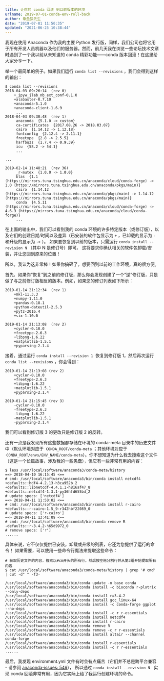 ```yaml
---
title: 让你的 conda 回滚 到以前版本的环境
urlname: 2019-07-01-conda-env-roll-back
author: 章鱼猫先生
date: "2019-07-01 11:50:35"
updated: "2021-06-25 10:38:44"
---
```


我现在使用 Anaconda 作为我的主要 Python 发行版，同样，我们公司也将它用于所有开发人员机器以及他们的服务器。然而，前几天我在浏览一些论坛技术文章时遇到了一个我以前从未知道的 conda 精彩功能——conda 版本回滚！在这里给大家分享一下。

举一个最简单的例子。如果我们运行 `conda list --revisions` ，我们会得到这样的输出：

```shell
$ conda list --revisions
2018-04-03 09:26:14  (rev 0)
    +_ipyw_jlab_nb_ext_conf-0.1.0
    +alabaster-0.7.10
    +anaconda-5.1.0
    +anaconda-client-1.6.9
     ...
2018-04-03 09:30:48  (rev 1)
     anaconda  {5.1.0 -> custom}
     ca-certificates  {2017.08.26 -> 2018.03.07}
     cairo  {1.14.12 -> 1.12.18}
     fontconfig  {2.12.4 -> 2.11.1}
     freetype  {2.8 -> 2.5.5}
     harfbuzz  {1.7.4 -> 0.9.39}
     icu  {58.2 -> 54.1}
     ...

...

2019-02-14 11:48:21  (rev 36)
     _r-mutex  {1.0.0 -> 1.0.0}
     blas  {1.1 (https://mirrors.tuna.tsinghua.edu.cn/anaconda/cloud/conda-forge) -> 1.0 (https://mirrors.tuna.tsinghua.edu.cn/anaconda/pkgs/main)}
     cairo  {1.14.12 (https://mirrors.tuna.tsinghua.edu.cn/anaconda/pkgs/main) -> 1.14.12 (https://mirrors.tuna.tsinghua.edu.cn/anaconda/pkgs/main)}
     conda  {4.5.11 (https://mirrors.tuna.tsinghua.edu.cn/anaconda/cloud/conda-forge) -> 4.6.3 (https://mirrors.tuna.tsinghua.edu.cn/anaconda/cloud/conda-forge)}
     ...
```

在上面的输出中，我们可以看到我的 conda 环境的许多特定版本（或修订版），以及它们的创建日期/时间以及差异（已安装的软件包显示为 `+` ，已卸载的显示为 `-`  和升级的显示为 `->` ）。 如果要恢复到以前的版本，只需运行 `conda install --revision N` （其中 N 是修订号）即可。 这将要求你确认相关的软件包卸载/安装，并让您回到原来的位置！

所以，我认为这非常棒！如果你搞砸了，想要回到以前的工作环境，真的很方便。

首先，如果你“恢复”到之前的修订版，那么你会发现创建了一个“逆”修订版，只是做了与之前修订版相反的版本。例如，如果您的修订列表如下所示：

```shell
2019-01-14 21:12:34  (rev 1)
    +mkl-11.3.3
    +numpy-1.11.0
    +pandas-0.18.1
    +python-dateutil-2.5.3
    +pytz-2016.4
    +six-1.10.0

2019-01-14 21:13:08  (rev 2)
    +cycler-0.10.0
    +freetype-2.6.3
    +libpng-1.6.22
    +matplotlib-1.5.1
    +pyparsing-2.1.4
```

接着，通过运行 `conda install --revision 1`  恢复到修订版 1，然后再次运行 `conda list --revisions` ，你会得到：

```shell
2019-01-14 21:13:08 (rev 2)
    +cycler-0.10.0
    +freetype-2.6.3
    +libpng-1.6.22
    +matplotlib-1.5.1
    +pyparsing-2.1.4

2019-01-14 21:15:45 (rev 3)
    -cycler-0.10.0
    -freetype-2.6.3
    -libpng-1.6.22
    -matplotlib-1.5.1
    -pyparsing-2.1.4
```

我们可以看到修订版 3 的更改只是修订版 2 的反转。

还有一点是我发现所有这些数据都存储在环境的 conda-meta 目录中的历史文件中（默认环境对应于  `CONDA_ROOT/conda-meta` ；其他环境对应于  `CONDA_ROOT/envs/ENV_NAME/conda-meta`）。你不想知道为什么我去搜索这个文件（这是一个长篇故事，涉及我的一些愚蠢），但它有一些非常有用的内容：

```shell
$ less /usr/local/software/anaconda3/conda-meta/history
==> 2018-04-10 16:15:45 <==
# cmd: /usr/local/software/anaconda3/bin/conda install netcdf4
+defaults::hdf4-4.2.13-h3ca952b_2
+defaults::libnetcdf-4.4.1.1-h816af47_8
+defaults::netcdf4-1.3.1-py36hfd655bd_2
# update specs: ['netcdf4']
==> 2018-04-11 11:50:02 <==
# cmd: /usr/local/software/anaconda3/bin/conda install r-cairo
+defaults::r-cairo-1.5_9-r342hbf22089_0
# update specs: ['r-cairo']
==> 2018-04-11 13:41:09 <==
# cmd: /usr/local/software/anaconda3/bin/conda remove R
-defaults::r-3.4.2-h65d9972_0
# remove specs: ['r']
......
```

具体来说，它不仅仅提供已安装，卸载或升级的列表，它还为您提供了运行的命令！ 如果需要，可以使用一些命令行魔法来提取这些命令：

```shell
# 获取历史文件的内容，搜索以#cm开头的所有行，然后按空格分割行并从第3组开始提取所有内容
$ cat /usr/local/software/anaconda3/conda-meta/history | grep '# cmd' | cut -d" " -f3-

/usr/local/software/anaconda3/bin/conda update -n base conda
/usr/local/software/anaconda3/bin/conda install -c bioconda r-plotrix --only-deps
/usr/local/software/anaconda3/bin/conda install r=3.4.2
/usr/local/software/anaconda3/bin/conda install gcc_linux-64
/usr/local/software/anaconda3/bin/conda install -c conda-forge ggplot --no-deps
/usr/local/software/anaconda3/bin/conda install -c r r-essentials
/usr/local/software/anaconda3/bin/conda install netcdf4
/usr/local/software/anaconda3/bin/conda install r-cairo
/usr/local/software/anaconda3/bin/conda remove R
/usr/local/software/anaconda3/bin/conda remove -c r r-essentials
/usr/local/software/anaconda3/bin/conda install altair --channel conda-forge
/usr/local/software/anaconda3/bin/conda install r-essentials
/usr/local/software/anaconda3/bin/conda install -c r r-essentials
......
```

最后，我发现 environment.yml 文件有时会有点痛苦（它们并不总是跨平台兼容 - 请参阅 [anaconda-issues: 546](https://github.com/ContinuumIO/anaconda-issues/issues/546)）， 所以通过 `conda install --revision N`   实现 conda 回滚非常有用，因为它实际上给了我运行创建环境的命令。
